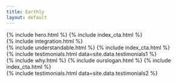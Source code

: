 ```yaml
---
title: Earthly
layout: default
---
```


<div class="color2">
  <div class="wrapper">
    {% include hero.html %}
    {% include index_cta.html %}
  </div>
</div>
<div class="color1">
  <div class="wrapper">
    {% include integration.html %}
  </div>
</div>
<div class="color2">
  <div class="wrapper">
    {% include understandable.html %}
    {% include index_cta.html %}
  </div>
</div>
<div class="color1">
  <div class="wrapper">
    {% include testimonials.html data=site.data.testimonials1 %} 
  </div>
</div>
<div class="color2">
  <div class="wrapper">
    {% include why.html %}
    {% include ourslogan.html %}
    {% include index_cta.html %}
  </div>
</div>
<div class="color1">
  <div class="wrapper">
    {% include testimonials.html data=site.data.testimonials2 %} 
  </div>
</div>
